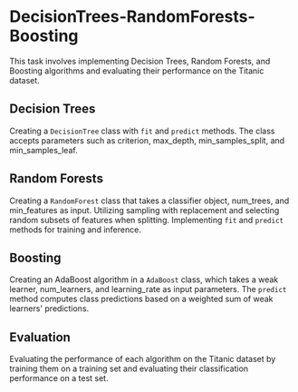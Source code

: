 # DecisionTrees-RandomForests-Boosting

This task involves implementing Decision Trees, Random Forests, and Boosting algorithms and evaluating their performance on the Titanic dataset.

## Decision Trees

Creating a `DecisionTree` class with `fit` and `predict` methods. The class accepts parameters such as criterion, max_depth, min_samples_split, and min_samples_leaf.

## Random Forests

Creating a `RandomForest` class that takes a classifier object, num_trees, and min_features as input. Utilizing sampling with replacement and selecting random subsets of features when splitting. Implementing `fit` and `predict` methods for training and inference.

## Boosting

Creating an AdaBoost algorithm in a `AdaBoost` class, which takes a weak learner, num_learners, and learning_rate as input parameters. The `predict` method computes class predictions based on a weighted sum of weak learners' predictions.

## Evaluation

Evaluating the performance of each algorithm on the Titanic dataset by training them on a training set and evaluating their classification performance on a test set.
